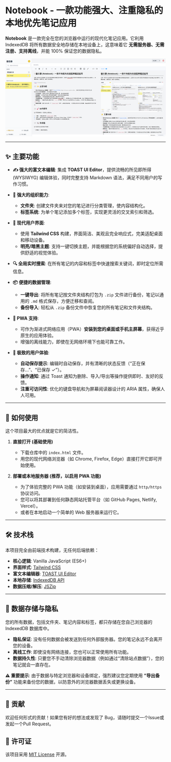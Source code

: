 # Notebook - 一款功能强大、注重隐私的本地优先笔记应用

**Notebook** 是一款完全在您的浏览器中运行的现代化笔记应用。它利用 IndexedDB 将所有数据安全地存储在本地设备上，这意味着它 **无需服务器、无需注册、支持离线**，并能 100% 保证您的数据隐私。

![应用截图](./Screenshot.png)

---

## ✨ 主要功能

*   **✍️ 强大的富文本编辑**: 集成 **TOAST UI Editor**，提供流畅的所见即所得 (WYSIWYG) 编辑体验，同时完整支持 Markdown 语法，满足不同用户的写作习惯。

*   **📂 强大的组织能力**:
    *   **文件夹**: 创建文件夹来对您的笔记进行分类管理，使内容结构化。
    *   **标签系统**: 为单个笔记添加多个标签，实现更灵活的交叉索引和筛选。

*   **🎨 现代用户界面**:
    *   使用 **Tailwind CSS** 构建，界面简洁、美观且完全响应式，完美适配桌面和移动设备。
    *   **明亮/暗黑主题**: 支持一键切换主题，并能根据您的系统偏好自动选择，提供舒适的视觉体验。

*   **🔍 全局实时搜索**: 在所有笔记的内容和标签中快速搜索关键词，即时定位所需信息。

*   **📦 便捷的数据管理**:
    *   **一键导出**: 将所有笔记按文件夹结构打包为 `.zip` 文件进行备份，笔记以通用的 `.md` 格式保存，方便迁移和查阅。
    *   **备份导入**: 轻松从 `.zip` 备份文件中恢复您的所有笔记和文件夹结构。

*   **📱 PWA 支持**:
    *   可作为渐进式网络应用（PWA）**安装到您的桌面或手机主屏幕**，获得近乎原生的应用体验。
    *   增强的离线能力，即使在无网络环境下也能可靠工作。

*   **💨 极致的用户体验**:
    *   **自动保存提示**: 编辑时自动保存，并有清晰的状态反馈（“正在保存...”、“已保存 ✓”）。
    *   **操作通知**: 通过 Toast 通知为删除、导入/导出等操作提供即时、友好的反馈。
    *   **注重可访问性**: 优化的键盘导航和为屏幕阅读器设计的 ARIA 属性，确保人人可用。

---

## 🚀 如何使用

这个项目最大的优点就是它的简洁性。

1.  **直接打开 (基础使用)**
    *   下载仓库中的 `index.html` 文件。
    *   用您的现代网络浏览器（如 Chrome, Firefox, Edge）直接打开它即可开始使用。

2.  **部署或本地服务器 (推荐，以启用 PWA 功能)**
    *   为了体验完整的 PWA 功能（如安装到桌面），应用需要通过 `http/https` 协议访问。
    *   您可以将其部署到任何静态网站托管平台（如 GitHub Pages, Netlify, Vercel）。
    *   或者在本地启动一个简单的 Web 服务器来运行它。

---

## 🛠️ 技术栈

本项目完全由前端技术构建，无任何后端依赖：

-   **核心逻辑**: Vanilla JavaScript (ES6+)
-   **界面样式**: [Tailwind CSS](https://tailwindcss.com/)
-   **富文本编辑器**: [TOAST UI Editor](https://ui.toast.com/tui-editor)
-   **本地存储**: [IndexedDB API](https://developer.mozilla.org/en-US/docs/Web/API/IndexedDB_API)
-   **数据压缩/解压**: [JSZip](https://stuk.github.io/jszip/)

---

## 📂 数据存储与隐私

您的所有数据，包括文件夹、笔记内容和标签，都只存储在您自己浏览器的 IndexedDB 数据库中。

-   **隐私保证**: 没有任何数据会被发送到任何外部服务器。您的笔记永远不会离开您的设备。
-   **离线工作**: 即使没有网络连接，您也可以正常使用所有功能。
-   **数据持久性**: 只要您不手动清除浏览器数据（例如通过“清除站点数据”），您的笔记就会一直存在。

**⚠️ 重要提示**: 由于数据与特定浏览器和设备绑定，强烈建议您定期使用 **“导出备份”** 功能来备份您的数据，以防意外的浏览器数据丢失或更换设备。

---

## 🤝 贡献

欢迎任何形式的贡献！如果您有好的想法或发现了 Bug，请随时提交一个Issue或发起一个Pull Request。

## 📄 许可证

该项目采用 [MIT License](./LICENSE) 开源。
